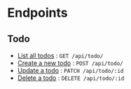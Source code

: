 # Endpoints

## Todo

* [List all todos](todo/get.md) : `GET /api/todo/`
* [Create a new todo](todo/post.md) : `POST /api/todo/`
* [Update a todo](todo/patch.md) : `PATCH /api/todo/:id`
* [Delete a todo](todo/delete.md) : `DELETE /api/todo/:id`